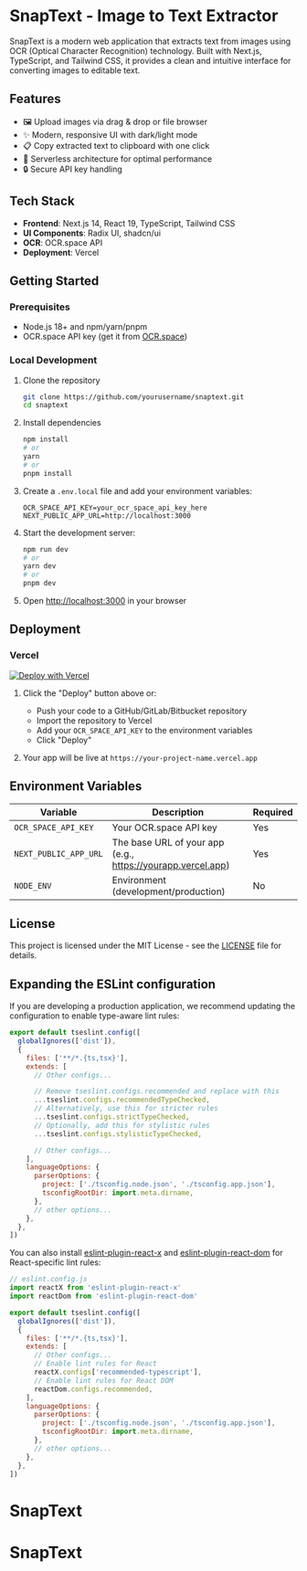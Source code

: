 # SnapText - Image to Text Extractor

SnapText is a modern web application that extracts text from images using OCR (Optical Character Recognition) technology. Built with Next.js, TypeScript, and Tailwind CSS, it provides a clean and intuitive interface for converting images to editable text.

## Features

- 🖼️ Upload images via drag & drop or file browser
- ✨ Modern, responsive UI with dark/light mode
- 📋 Copy extracted text to clipboard with one click
- 🚀 Serverless architecture for optimal performance
- 🔒 Secure API key handling

## Tech Stack

- **Frontend**: Next.js 14, React 19, TypeScript, Tailwind CSS
- **UI Components**: Radix UI, shadcn/ui
- **OCR**: OCR.space API
- **Deployment**: Vercel

## Getting Started

### Prerequisites

- Node.js 18+ and npm/yarn/pnpm
- OCR.space API key (get it from [OCR.space](https://ocr.space/ocrapi/freekey))

### Local Development

1. Clone the repository
   ```bash
   git clone https://github.com/yourusername/snaptext.git
   cd snaptext
   ```

2. Install dependencies
   ```bash
   npm install
   # or
   yarn
   # or
   pnpm install
   ```

3. Create a `.env.local` file and add your environment variables:
   ```env
   OCR_SPACE_API_KEY=your_ocr_space_api_key_here
   NEXT_PUBLIC_APP_URL=http://localhost:3000
   ```

4. Start the development server:
   ```bash
   npm run dev
   # or
   yarn dev
   # or
   pnpm dev
   ```

5. Open [http://localhost:3000](http://localhost:3000) in your browser

## Deployment

### Vercel

[![Deploy with Vercel](https://vercel.com/button)](https://vercel.com/new/clone?repository-url=https%3A%2F%2Fgithub.com%2Fyourusername%2Fsnaptext&env=OCR_SPACE_API_KEY&envDescription=API%20key%20for%20OCR.space%20service&envLink=https%3A%2F%2Focr.space%2Focrapi%2Ffreekey&project-name=snaptext&repository-name=snaptext)

1. Click the "Deploy" button above or:
   - Push your code to a GitHub/GitLab/Bitbucket repository
   - Import the repository to Vercel
   - Add your `OCR_SPACE_API_KEY` to the environment variables
   - Click "Deploy"

2. Your app will be live at `https://your-project-name.vercel.app`

## Environment Variables

| Variable | Description | Required |
|----------|-------------|----------|
| `OCR_SPACE_API_KEY` | Your OCR.space API key | Yes |
| `NEXT_PUBLIC_APP_URL` | The base URL of your app (e.g., https://yourapp.vercel.app) | Yes |
| `NODE_ENV` | Environment (development/production) | No |

## License

This project is licensed under the MIT License - see the [LICENSE](LICENSE) file for details.

## Expanding the ESLint configuration

If you are developing a production application, we recommend updating the configuration to enable type-aware lint rules:

```js
export default tseslint.config([
  globalIgnores(['dist']),
  {
    files: ['**/*.{ts,tsx}'],
    extends: [
      // Other configs...

      // Remove tseslint.configs.recommended and replace with this
      ...tseslint.configs.recommendedTypeChecked,
      // Alternatively, use this for stricter rules
      ...tseslint.configs.strictTypeChecked,
      // Optionally, add this for stylistic rules
      ...tseslint.configs.stylisticTypeChecked,

      // Other configs...
    ],
    languageOptions: {
      parserOptions: {
        project: ['./tsconfig.node.json', './tsconfig.app.json'],
        tsconfigRootDir: import.meta.dirname,
      },
      // other options...
    },
  },
])
```

You can also install [eslint-plugin-react-x](https://github.com/Rel1cx/eslint-react/tree/main/packages/plugins/eslint-plugin-react-x) and [eslint-plugin-react-dom](https://github.com/Rel1cx/eslint-react/tree/main/packages/plugins/eslint-plugin-react-dom) for React-specific lint rules:

```js
// eslint.config.js
import reactX from 'eslint-plugin-react-x'
import reactDom from 'eslint-plugin-react-dom'

export default tseslint.config([
  globalIgnores(['dist']),
  {
    files: ['**/*.{ts,tsx}'],
    extends: [
      // Other configs...
      // Enable lint rules for React
      reactX.configs['recommended-typescript'],
      // Enable lint rules for React DOM
      reactDom.configs.recommended,
    ],
    languageOptions: {
      parserOptions: {
        project: ['./tsconfig.node.json', './tsconfig.app.json'],
        tsconfigRootDir: import.meta.dirname,
      },
      // other options...
    },
  },
])
```
# SnapText
# SnapText
